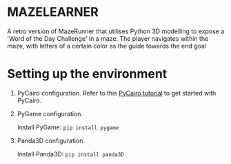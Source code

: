 
# MAZELEARNER
A retro version of MazeRunner that utilises Python 3D modelling to expose a 'Word of the Day Challenge' in a maze. The player navigates within the maze, with letters of a certain color as the guide towards the end goal


# Setting up the environment
1. PyCairo configuration.
Refer to this [PyCairo tutorial](https://github.com/kuriofoolio/CairoPlayground.git) to get started with PyCairo.

2. PyGame configuration.

    Install PyGame: `pip install pygame`

3. Panda3D configuration.

    Install Panda3D: `pip install panda3D`
